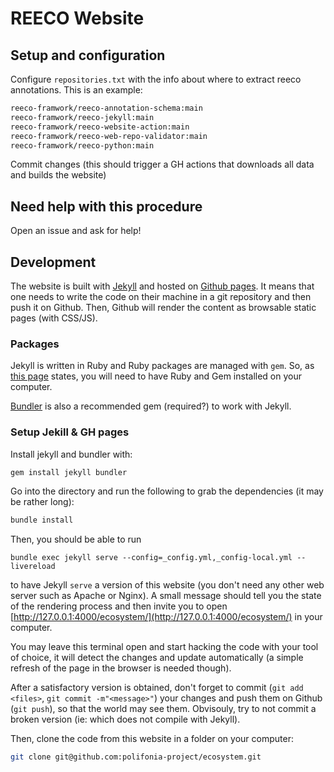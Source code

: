 # REECO Website

## Setup and configuration

Configure `repositories.txt` with the info about where to extract reeco annotations. This is an example:
```bash
reeco-framwork/reeco-annotation-schema:main
reeco-framwork/reeco-jekyll:main
reeco-framwork/reeco-website-action:main
reeco-framwork/reeco-web-repo-validator:main
reeco-framwork/reeco-python:main
```

Commit changes (this should trigger a GH actions that downloads all data and builds the website)

## Need help with this procedure

Open an issue and ask for help!



## Development
The website is built with [Jekyll](https://jekyllrb.com/) and hosted on [Github
pages](https://pages.github.com/). It means that one needs to write the code on
their machine in a git repository and then push it on Github. Then, Github will
render the content as browsable static pages (with CSS/JS).

### Packages

Jekyll is written in Ruby and Ruby packages are managed with `gem`. So, as [this
page](https://jekyllrb.com/docs/installation/) states, you will need to have
Ruby and Gem installed on your computer.

[Bundler](https://bundler.io/) is also a recommended gem (required?) to work
with Jekyll.

### Setup  Jekill & GH pages

Install jekyll and bundler with:

```bash
gem install jekyll bundler
```

Go into the directory and run the following to grab the dependencies (it may be
rather long):

```bash
bundle install
```

Then, you should be able to run

```
bundle exec jekyll serve --config=_config.yml,_config-local.yml --livereload
```

to have Jekyll `serve` a version of this website (you don't need any other web
server such as Apache or Nginx). A small message should tell you the state of
the rendering process and then invite you to open
[http://127.0.0.1:4000/ecosystem/](http://127.0.0.1:4000/ecosystem/) in your computer.

You may leave this terminal open and start hacking the code with your tool of
choice, it will detect the changes and update automatically (a simple refresh of
the page in the browser is needed though).

After a satisfactory version is obtained, don't forget to commit (`git add <files>`, 
`git commit -m"<message>"`) your changes and push them on Github (`git push`), so that 
the world may see them. Obvisouly, try to not commit a broken version (ie: which does not 
compile with Jekyll).

Then, clone the code from this website in a folder on your computer:
```bash
git clone git@github.com:polifonia-project/ecosystem.git

```

